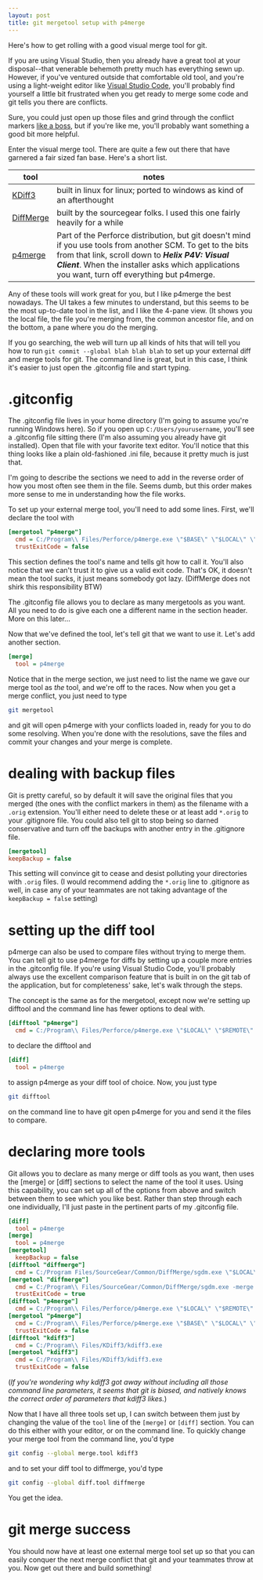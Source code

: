 ```yaml
---
layout: post
title: git mergetool setup with p4merge
---
```


Here's how to get rolling with a good visual merge tool for git.

If you are using Visual Studio, then you already have a great tool at your disposal--that venerable behemoth pretty much has everything sewn up.
However, if you've ventured outside that comfortable old tool, and you're using a light-weight editor like
[Visual Studio Code](https://code.visualstudio.com), you'll probably find yourself
a little bit frustrated when you get ready to merge some code and git tells you there are conflicts.

Sure, you could just open up those files and grind through the conflict markers [like a boss](https://help.github.com/articles/resolving-a-merge-conflict-from-the-command-line/),
but if you're like me, you'll probably want something a good bit more helpful.

Enter the visual merge tool. There are quite a few out there that have garnered a fair sized fan base.
Here's a short list.

| tool | notes
| --- | --- |
| [KDiff3](https://sourceforge.net/projects/kdiff3/files/) | built in linux for linux; ported to windows as kind of an afterthought
| [DiffMerge](https://sourcegear.com/diffmerge/downloads.php) | built by the sourcegear folks. I used this one fairly heavily for a while
| [p4merge](https://www.perforce.com/downloads/helix#product-10) | Part of the Perforce distribution, but git doesn't mind if you use tools from another SCM. To get to the bits from that link, scroll down to ***Helix P4V: Visual Client***. When the installer asks which applications you want, turn off everything but p4merge.

Any of these tools will work great for you, but I like p4merge the best nowadays. The UI takes a few minutes to understand, but
this seems to be the most up-to-date tool in the list, and I like the 4-pane view. (It shows you the local file, the file you're merging from,
the common ancestor file, and on the bottom, a pane where you do the merging.

If you go searching, the web will turn up all kinds of hits that will tell you how to run `git commit --global blah blah blah` to set up
your external diff and merge tools for git. The command line is great, but in this case, I think it's easier to just open the .gitconfig file
and start typing.

# .gitconfig

The .gitconfig file lives in your home directory (I'm going to assume you're running Windows here). So if you open up
`C:/Users/yourusername`, you'll see a .gitconfig file sitting there (I'm also assuming you already have git installed). Open that file with
your favorite text editor. You'll notice that this thing looks like a plain old-fashioned .ini file, because it pretty much is just that.

I'm going to describe the sections we need to add in the reverse order of how you most often see them in the file.
Seems dumb, but this order makes more sense to me in understanding how the file works.

To set up your external merge tool, you'll need to add some lines. First, we'll declare the tool with

```ini
[mergetool "p4merge"]
  cmd = C:/Program\\ Files/Perforce/p4merge.exe \"$BASE\" \"$LOCAL\" \"$REMOTE\" \"$MERGED\"
  trustExitCode = false
```

This section defines the tool's name and tells git how to call it. You'll also notice that we can't trust it to give us a valid exit code.
That's OK, it doesn't mean the tool sucks, it just means somebody got lazy. (DiffMerge does not shirk this responsibility BTW)

The .gitconfig file allows you to declare as many mergetools as you want. All you need to do is give each one a different name in the
section header. More on this later...

Now that we've defined the tool, let's tell git that we want to use it. Let's add another section.

```ini
[merge]
  tool = p4merge
```

Notice that in the merge section, we just need to list the name we gave our merge tool as *the* tool, and we're off to the races.
Now when you get a merge conflict, you just need to type

```sh
git mergetool
```

and git will open p4merge with your conflicts loaded in, ready for you to do some resolving. When you're done with the resolutions,
save the files and commit your changes and your merge is complete.

# dealing with backup files

Git is pretty careful, so by default it will save the original files that you merged (the ones with the conflict markers in them)
as the filename with a `.orig` extension. You'll either need to delete these or at least add `*.orig` to your .gitignore file. You
could also tell git to stop being so darned conservative and turn off the backups with another entry in the .gitignore file.

```ini
[mergetool]
keepBackup = false
```

This setting will convince git to cease and desist polluting your directories with `.orig` files. (I would recommend adding the `*.orig`
line to .gitignore as well, in case any of your teammates are not taking advantage of the `keepBackup = false` setting)

# setting up the diff tool

p4merge can also be used to compare files without trying to merge them. You can tell git to use p4merge for diffs by setting up a couple
more entries in the .gitconfig file. If you're using Visual Studio Code, you'll probably always use the excellent comparison feature that
is built in on the git tab of the application, but for completeness' sake, let's walk through the steps.

The concept is the same as for the mergetool, except now we're setting up difftool and the command line has fewer options to deal with.

```ini
[difftool "p4merge"]
  cmd = C:/Program\\ Files/Perforce/p4merge.exe \"$LOCAL\" \"$REMOTE\"
```

to declare the difftool and

```ini
[diff]
  tool = p4merge
```

to assign p4merge as your diff tool of choice. Now, you just type

```sh
git difftool
```

on the command line to have git open p4merge for you and send it the files to compare.

# declaring more tools

Git allows you to declare as many merge or diff tools as you want, then uses the [merge] or [diff] sections to select the name of the tool it uses.
Using this capability, you can set up all of the options from above and switch between them to see which you like best. Rather than step through each
one individually, I'll just paste in the pertinent parts of my .gitconfig file.

```ini
[diff]
  tool = p4merge
[merge]
  tool = p4merge
[mergetool]
  keepBackup = false
[difftool "diffmerge"]
  cmd = C:/Program Files/SourceGear/Common/DiffMerge/sgdm.exe \"$LOCAL\" \"$REMOTE\"
[mergetool "diffmerge"]
  cmd = C:/Program\\ Files/SourceGear/Common/DiffMerge/sgdm.exe -merge -result=\"$MERGED\" \"$LOCAL\" \"$BASE\" \"$REMOTE\"
  trustExitCode = true
[difftool "p4merge"]
  cmd = C:/Program\\ Files/Perforce/p4merge.exe \"$LOCAL\" \"$REMOTE\"
[mergetool "p4merge"]
  cmd = C:/Program\\ Files/Perforce/p4merge.exe \"$BASE\" \"$LOCAL\" \"$REMOTE\" \"$MERGED\"
  trustExitCode = false
[difftool "kdiff3"]
  cmd = C:/Program\\ Files/KDiff3/kdiff3.exe
[mergetool "kdiff3"]
  cmd = C:/Program\\ Files/KDiff3/kdiff3.exe
  trustExitCode = false
```

(*If you're wondering why kdiff3 got away without including all those command line parameters, it seems that git is biased, and natively knows
the correct order of parameters that kdiff3 likes.*)

Now that I have all three tools set up, I can switch between them just by changing the value of the `tool` line of the `[merge]` or `[diff]` section.
You can do this either with your editor, or on the command line. To quickly change your merge tool from the command line, you'd type

```sh
git config --global merge.tool kdiff3
```

and to set your diff tool to diffmerge, you'd type

```sh
git config --global diff.tool diffmerge
```

You get the idea.

# git merge success

You should now have at least one external merge tool set up so that you can easily conquer the next merge conflict
that git and your teammates throw at you. Now get out there and build something!